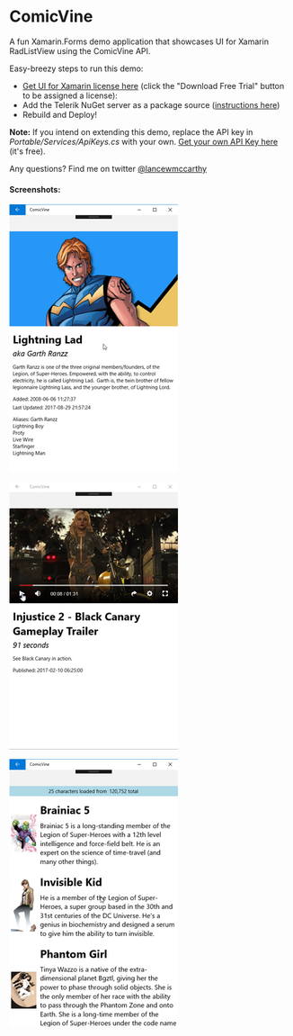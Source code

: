 # ComicVine

A fun Xamarin.Forms demo application that showcases UI for Xamarin RadListView using the ComicVine API.

Easy-breezy steps to run this demo:

- [Get UI for Xamarin license here](https://www.telerik.com/xamarin-ui) (click the "Download Free Trial" button to be assigned a license):  
- Add the Telerik NuGet server as a package source ([instructions here](https://docs.telerik.com/devtools/xamarin/installation-and-deployment/telerik-nuget-server))
- Rebuild and Deploy!

**Note:** If you intend on extending this demo, replace the API key in *Portable/Services/ApiKeys.cs* with your own. [Get your own API Key here](https://comicvine.gamespot.com/api/) (it's free).

Any questions? Find me on twitter [@lancewmccarthy](https://twitter.com/lancewmccarthy)

#### Screenshots:

![alt text](https://github.com/LanceMcCarthy/ComicVine/blob/master/Screenshots/CharacterDetailsSS.png)

![alt text](https://github.com/LanceMcCarthy/ComicVine/blob/master/Screenshots/VideoDetailsPageSS.png)

![alt text](https://github.com/LanceMcCarthy/ComicVine/blob/master/Screenshots/CharactersPageSS.png)


